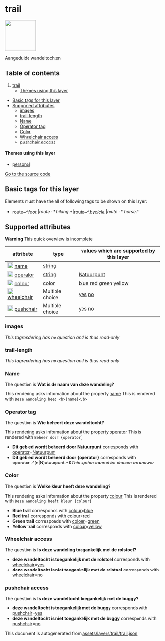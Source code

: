 

 trail 
=======



<img src='https://mapcomplete.osm.be/./assets/layers/trail/trail.svg' height="100px"> 

Aangeduide wandeltochten




## Table of contents

1. [trail](#trail)
      * [Themes using this layer](#themes-using-this-layer)
  - [Basic tags for this layer](#basic-tags-for-this-layer)
  - [Supported attributes](#supported-attributes)
    + [images](#images)
    + [trail-length](#trail-length)
    + [Name](#name)
    + [Operator tag](#operator-tag)
    + [Color](#color)
    + [Wheelchair access](#wheelchair-access)
    + [pushchair access](#pushchair-access)










#### Themes using this layer 





  - [personal](https://mapcomplete.osm.be/personal)


[Go to the source code](../assets/layers/trail/trail.json)



 Basic tags for this layer 
---------------------------



Elements must have the all of following tags to be shown on this layer:



  - route~^.*foot.*$|route~^.*hiking.*$|route~^.*bycicle.*$|route~^.*horse.*$




 Supported attributes 
----------------------



**Warning** This quick overview is incomplete



attribute | type | values which are supported by this layer
----------- | ------ | ------------------------------------------
[<img src='https://mapcomplete.osm.be/assets/svg/statistics.svg' height='18px'>](https://taginfo.openstreetmap.org/keys/name#values) [name](https://wiki.openstreetmap.org/wiki/Key:name) | [string](../SpecialInputElements.md#string) | 
[<img src='https://mapcomplete.osm.be/assets/svg/statistics.svg' height='18px'>](https://taginfo.openstreetmap.org/keys/operator#values) [operator](https://wiki.openstreetmap.org/wiki/Key:operator) | [string](../SpecialInputElements.md#string) | [Natuurpunt](https://wiki.openstreetmap.org/wiki/Tag:operator%3DNatuurpunt)
[<img src='https://mapcomplete.osm.be/assets/svg/statistics.svg' height='18px'>](https://taginfo.openstreetmap.org/keys/colour#values) [colour](https://wiki.openstreetmap.org/wiki/Key:colour) | [color](../SpecialInputElements.md#color) | [blue](https://wiki.openstreetmap.org/wiki/Tag:colour%3Dblue) [red](https://wiki.openstreetmap.org/wiki/Tag:colour%3Dred) [green](https://wiki.openstreetmap.org/wiki/Tag:colour%3Dgreen) [yellow](https://wiki.openstreetmap.org/wiki/Tag:colour%3Dyellow)
[<img src='https://mapcomplete.osm.be/assets/svg/statistics.svg' height='18px'>](https://taginfo.openstreetmap.org/keys/wheelchair#values) [wheelchair](https://wiki.openstreetmap.org/wiki/Key:wheelchair) | Multiple choice | [yes](https://wiki.openstreetmap.org/wiki/Tag:wheelchair%3Dyes) [no](https://wiki.openstreetmap.org/wiki/Tag:wheelchair%3Dno)
[<img src='https://mapcomplete.osm.be/assets/svg/statistics.svg' height='18px'>](https://taginfo.openstreetmap.org/keys/pushchair#values) [pushchair](https://wiki.openstreetmap.org/wiki/Key:pushchair) | Multiple choice | [yes](https://wiki.openstreetmap.org/wiki/Tag:pushchair%3Dyes) [no](https://wiki.openstreetmap.org/wiki/Tag:pushchair%3Dno)




### images 



_This tagrendering has no question and is thus read-only_





### trail-length 



_This tagrendering has no question and is thus read-only_





### Name 



The question is **Wat is de naam van deze wandeling?**

This rendering asks information about the property  [name](https://wiki.openstreetmap.org/wiki/Key:name) 
This is rendered with `Deze wandeling heet <b>{name}</b>`



### Operator tag 



The question is **Wie beheert deze wandeltocht?**

This rendering asks information about the property  [operator](https://wiki.openstreetmap.org/wiki/Key:operator) 
This is rendered with `Beheer door {operator}`



  - **Dit gebied wordt beheerd door Natuurpunt** corresponds with <a href='https://wiki.openstreetmap.org/wiki/Key:operator' target='_blank'>operator</a>=<a href='https://wiki.openstreetmap.org/wiki/Tag:operator%3DNatuurpunt' target='_blank'>Natuurpunt</a>
  - **Dit gebied wordt beheerd door {operator}** corresponds with operator~^(n|N)atuurpunt.*$_This option cannot be chosen as answer_




### Color 



The question is **Welke kleur heeft deze wandeling?**

This rendering asks information about the property  [colour](https://wiki.openstreetmap.org/wiki/Key:colour) 
This is rendered with `Deze wandeling heeft kleur {colour}`



  - **Blue trail** corresponds with <a href='https://wiki.openstreetmap.org/wiki/Key:colour' target='_blank'>colour</a>=<a href='https://wiki.openstreetmap.org/wiki/Tag:colour%3Dblue' target='_blank'>blue</a>
  - **Red trail** corresponds with <a href='https://wiki.openstreetmap.org/wiki/Key:colour' target='_blank'>colour</a>=<a href='https://wiki.openstreetmap.org/wiki/Tag:colour%3Dred' target='_blank'>red</a>
  - **Green trail** corresponds with <a href='https://wiki.openstreetmap.org/wiki/Key:colour' target='_blank'>colour</a>=<a href='https://wiki.openstreetmap.org/wiki/Tag:colour%3Dgreen' target='_blank'>green</a>
  - **Yellow trail** corresponds with <a href='https://wiki.openstreetmap.org/wiki/Key:colour' target='_blank'>colour</a>=<a href='https://wiki.openstreetmap.org/wiki/Tag:colour%3Dyellow' target='_blank'>yellow</a>




### Wheelchair access 



The question is **Is deze wandeling toegankelijk met de rolstoel?**





  - **deze wandeltocht is toegankelijk met de rolstoel** corresponds with <a href='https://wiki.openstreetmap.org/wiki/Key:wheelchair' target='_blank'>wheelchair</a>=<a href='https://wiki.openstreetmap.org/wiki/Tag:wheelchair%3Dyes' target='_blank'>yes</a>
  - **deze wandeltocht is niet toegankelijk met de rolstoel** corresponds with <a href='https://wiki.openstreetmap.org/wiki/Key:wheelchair' target='_blank'>wheelchair</a>=<a href='https://wiki.openstreetmap.org/wiki/Tag:wheelchair%3Dno' target='_blank'>no</a>




### pushchair access 



The question is **Is deze wandeltocht toegankelijk met de buggy?**





  - **deze wandeltocht is toegankelijk met de buggy** corresponds with <a href='https://wiki.openstreetmap.org/wiki/Key:pushchair' target='_blank'>pushchair</a>=<a href='https://wiki.openstreetmap.org/wiki/Tag:pushchair%3Dyes' target='_blank'>yes</a>
  - **deze wandeltocht is niet toegankelijk met de buggy** corresponds with <a href='https://wiki.openstreetmap.org/wiki/Key:pushchair' target='_blank'>pushchair</a>=<a href='https://wiki.openstreetmap.org/wiki/Tag:pushchair%3Dno' target='_blank'>no</a>
 

This document is autogenerated from [assets/layers/trail/trail.json](https://github.com/pietervdvn/MapComplete/blob/develop/assets/layers/trail/trail.json)